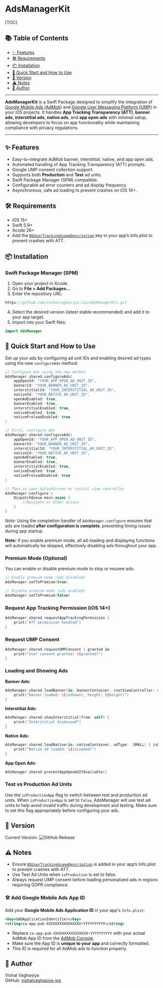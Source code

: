 # AdsManagerKit

[TOC]

## 📚 Table of Contents
- [✨ Features](#-features)
- [🛠 Requirements](#-requirements)
- [📦 Installation](#-installation)
- [🚀 Quick Start and How to Use](#-quick-start-and-how-to-use)
- [📝 Version](#-version)
- [⚠️ Notes](#-notes)
- [👤 Author](#-author)

---

**AdsManagerKit** is a Swift Package designed to simplify the integration of [Google Mobile Ads (AdMob)](https://developers.google.com/admob/ios/quick-start) and [Google User Messaging Platform (UMP)](https://developers.google.com/admob/ump/ios/quick-start) in your iOS projects. It handles **App Tracking Transparency (ATT)**, **banner ads**, **interstitial ads**, **native ads**, and **app open ads** with minimal setup, allowing developers to focus on app functionality while maintaining compliance with privacy regulations.

---

## ✨ Features

- Easy-to-integrate AdMob banner, interstitial, native, and app open ads.
- Automated handling of App Tracking Transparency (ATT) prompts.
- Google UMP consent collection support.
- Supports both **Production** and **Test** ad units.
- Swift Package Manager (SPM) compatible.
- Configurable ad error counters and ad display frequency.
- Asynchronous, safe ad loading to prevent crashes on iOS 14+.

## 🛠 Requirements

- iOS 15+
- Swift 5.9+
- Xcode 26+
- Add the [`NSUserTrackingUsageDescription`](https://developer.apple.com/documentation/bundleresources/information_property_list/nsusertrackingusagedescription) key in your app’s Info.plist to prevent crashes with ATT.

## 📦 Installation

### Swift Package Manager (SPM)

1. Open your project in Xcode.  
2. Go to **File > Add Packages…**  
3. Enter the repository URL:  
```swift
https://github.com/vishalvaghasiya-ios/AdsManagerKit.git
```
4. Select the desired version (latest stable recommended) and add it to your app target.  
5. Import into your Swift files:  
```swift
import AdsManager
```

## 🚀 Quick Start and How to Use

Set up your ads by configuring ad unit IDs and enabling desired ad types using the new `configureAds` method:

```swift
// Configure Ads using the new method
AdsManager.shared.configureAds(
    appOpenId: "YOUR_APP_OPEN_AD_UNIT_ID",
    bannerId: "YOUR_BANNER_AD_UNIT_ID",
    interstitialId: "YOUR_INTERSTITIAL_AD_UNIT_ID",
    nativeId: "YOUR_NATIVE_AD_UNIT_ID",
    openAdEnabled: true,
    bannerEnabled: true,
    interstitialEnabled: true,
    nativeEnabled: true,
    nativePreloadEnabled: true
)
```

```swift
// First, configure Ads
AdsManager.shared.configureAds(
    appOpenId: "YOUR_APP_OPEN_AD_UNIT_ID",
    bannerId: "YOUR_BANNER_AD_UNIT_ID",
    interstitialId: "YOUR_INTERSTITIAL_AD_UNIT_ID",
    nativeId: "YOUR_NATIVE_AD_UNIT_ID",
    openAdEnabled: true,
    bannerEnabled: true,
    interstitialEnabled: true,
    nativeEnabled: true,
    nativePreloadEnabled: true
)

// Then in your SplashScreen or initial view controller
AdsManager.configure {
    DispatchQueue.main.async {
        //Navigate or Other action
    }
}
```

*Note:* Using the completion handler of `AdsManager.configure` ensures that ads are loaded **after configuration is complete**, preventing timing issues during app startup.

**Note:** If you enable premium mode, all ad-loading and displaying functions will automatically be skipped, effectively disabling ads throughout your app.

### Premium Mode (Optional)

You can enable or disable premium mode to stop or resume ads:

```swift
// Enable premium mode (ads disabled)
AdsManager.setToPremium(true)

// Disable premium mode (ads enabled)
AdsManager.setToPremium(false)
```

### Request App Tracking Permission (iOS 14+)

```swift
AdsManager.shared.requestAppTrackingPermission {
    print("ATT permission handled")
}
```

### Request UMP Consent

```swift
AdsManager.shared.requestUMPConsent { granted in
    print("User consent granted: \(granted)")
}
```

### Loading and Showing Ads

**Banner Ads:**  
```swift
AdsManager.shared.loadBanner(in: bannerContainer, rootViewController: self) { isShown, height in
    print("Banner loaded: \(isShown), height: \(height)")
}
```

**Interstitial Ads:**  
```swift
AdsManager.shared.showInterstitial(from: self) {
    print("Interstitial dismissed")
}
```

**Native Ads:**  
```swift
AdsManager.shared.loadNative(in: nativeContainer, adType: .SMALL) { isLoaded in
    print("Native ad loaded: \(isLoaded)")
}
```

**App Open Ads:**  
```swift
AdsManager.shared.presentAppOpenAdIfAvailable()
```

### Test vs Production Ad Units

Use the `isProductionApp` flag to switch between test and production ad units. When `isProductionApp` is set to `false`, AdsManager will use test ad units to help avoid invalid traffic during development and testing. Make sure to set this flag appropriately before configuring your ads.

## 📝 Version

Current Version: ![GitHub Release](https://img.shields.io/github/v/release/vishalvaghasiya-ios/AdsManagerKit)

## ⚠️ Notes

- Ensure [`NSUserTrackingUsageDescription`](https://developer.apple.com/documentation/bundleresources/information_property_list/nsusertrackingusagedescription) is added in your app’s Info.plist to prevent crashes with ATT.  
- Use Test Ad Units when `isProduction` is set to false.  
- Always request UMP consent before loading personalized ads in regions requiring GDPR compliance.

  
### 🛠 Add Google Mobile Ads App ID
Add your **Google Mobile Ads Application ID** in your app's `Info.plist`:

```xml
<key>GADApplicationIdentifier</key>
<string>ca-app-pub-XXXXXXXXXXXXXXXX~YYYYYYYYYY</string>
```

- Replace `ca-app-pub-XXXXXXXXXXXXXXXX~YYYYYYYYYY` with your actual AdMob App ID from the [AdMob Console](https://apps.admob.com/).
- Make sure the App ID is **unique to your app** and correctly formatted.
- This ID is required for all AdMob ads to function properly.

## 👤 Author

Vishal Vaghasiya  
GitHub: [vishalvaghasiya-ios](https://github.com/vishalvaghasiya-ios)
